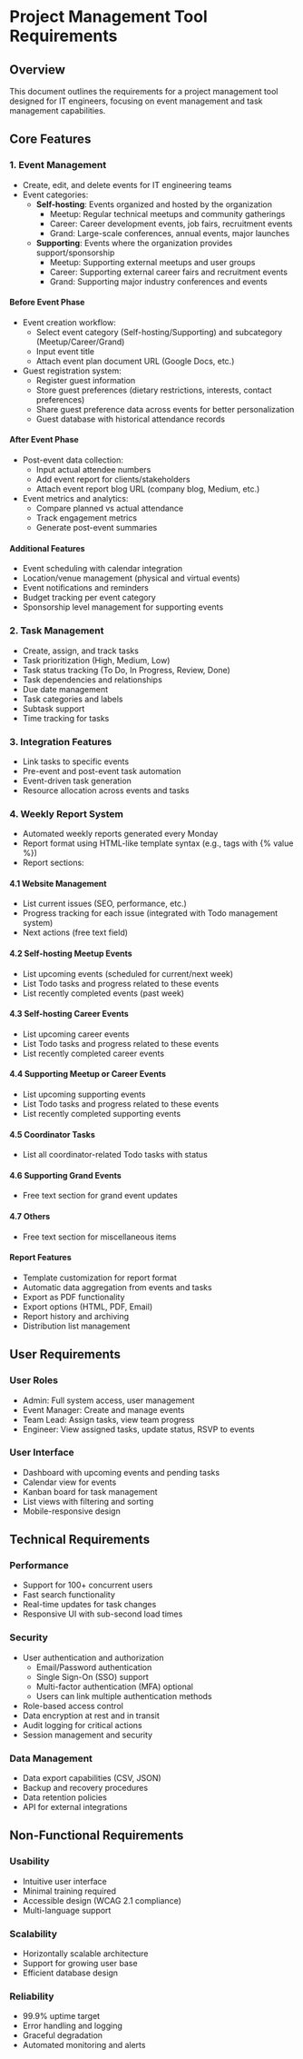 # Project Management Tool Requirements

## Overview
This document outlines the requirements for a project management tool designed for IT engineers, focusing on event management and task management capabilities.

## Core Features

### 1. Event Management
- Create, edit, and delete events for IT engineering teams
- Event categories:
  - **Self-hosting**: Events organized and hosted by the organization
    - Meetup: Regular technical meetups and community gatherings
    - Career: Career development events, job fairs, recruitment events
    - Grand: Large-scale conferences, annual events, major launches
  - **Supporting**: Events where the organization provides support/sponsorship
    - Meetup: Supporting external meetups and user groups
    - Career: Supporting external career fairs and recruitment events
    - Grand: Supporting major industry conferences and events

#### Before Event Phase
- Event creation workflow:
  - Select event category (Self-hosting/Supporting) and subcategory (Meetup/Career/Grand)
  - Input event title
  - Attach event plan document URL (Google Docs, etc.)
- Guest registration system:
  - Register guest information
  - Store guest preferences (dietary restrictions, interests, contact preferences)
  - Share guest preference data across events for better personalization
  - Guest database with historical attendance records

#### After Event Phase
- Post-event data collection:
  - Input actual attendee numbers
  - Add event report for clients/stakeholders
  - Attach event report blog URL (company blog, Medium, etc.)
- Event metrics and analytics:
  - Compare planned vs actual attendance
  - Track engagement metrics
  - Generate post-event summaries

#### Additional Features
- Event scheduling with calendar integration
- Location/venue management (physical and virtual events)
- Event notifications and reminders
- Budget tracking per event category
- Sponsorship level management for supporting events

### 2. Task Management
- Create, assign, and track tasks
- Task prioritization (High, Medium, Low)
- Task status tracking (To Do, In Progress, Review, Done)
- Task dependencies and relationships
- Due date management
- Task categories and labels
- Subtask support
- Time tracking for tasks

### 3. Integration Features
- Link tasks to specific events
- Pre-event and post-event task automation
- Event-driven task generation
- Resource allocation across events and tasks

### 4. Weekly Report System
- Automated weekly reports generated every Monday
- Report format using HTML-like template syntax (e.g., tags with {% value %})
- Report sections:

#### 4.1 Website Management
- List current issues (SEO, performance, etc.)
- Progress tracking for each issue (integrated with Todo management system)
- Next actions (free text field)

#### 4.2 Self-hosting Meetup Events
- List upcoming events (scheduled for current/next week)
- List Todo tasks and progress related to these events
- List recently completed events (past week)

#### 4.3 Self-hosting Career Events
- List upcoming career events
- List Todo tasks and progress related to these events
- List recently completed career events

#### 4.4 Supporting Meetup or Career Events
- List upcoming supporting events
- List Todo tasks and progress related to these events
- List recently completed supporting events

#### 4.5 Coordinator Tasks
- List all coordinator-related Todo tasks with status

#### 4.6 Supporting Grand Events
- Free text section for grand event updates

#### 4.7 Others
- Free text section for miscellaneous items

#### Report Features
- Template customization for report format
- Automatic data aggregation from events and tasks
- Export as PDF functionality
- Export options (HTML, PDF, Email)
- Report history and archiving
- Distribution list management

## User Requirements

### User Roles
- Admin: Full system access, user management
- Event Manager: Create and manage events
- Team Lead: Assign tasks, view team progress
- Engineer: View assigned tasks, update status, RSVP to events

### User Interface
- Dashboard with upcoming events and pending tasks
- Calendar view for events
- Kanban board for task management
- List views with filtering and sorting
- Mobile-responsive design

## Technical Requirements

### Performance
- Support for 100+ concurrent users
- Fast search functionality
- Real-time updates for task changes
- Responsive UI with sub-second load times

### Security
- User authentication and authorization
  - Email/Password authentication
  - Single Sign-On (SSO) support
  - Multi-factor authentication (MFA) optional
  - Users can link multiple authentication methods
- Role-based access control
- Data encryption at rest and in transit
- Audit logging for critical actions
- Session management and security

### Data Management
- Data export capabilities (CSV, JSON)
- Backup and recovery procedures
- Data retention policies
- API for external integrations

## Non-Functional Requirements

### Usability
- Intuitive user interface
- Minimal training required
- Accessible design (WCAG 2.1 compliance)
- Multi-language support

### Scalability
- Horizontally scalable architecture
- Support for growing user base
- Efficient database design

### Reliability
- 99.9% uptime target
- Error handling and logging
- Graceful degradation
- Automated monitoring and alerts